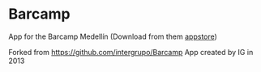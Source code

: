 Barcamp
=======

App for the Barcamp Medellín (Download from them [appstore](https://itunes.apple.com/us/app/barcamp-medellin/id918993565))

Forked from https://github.com/intergrupo/Barcamp App created by IG in 2013
